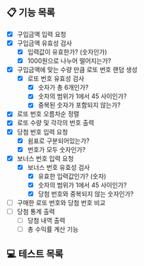 ## 📋 기능 목록
- [X] 구입금액 입력 요청
- [X] 구입금액 유효성 검사 
    - [X] 입력값이 유효한가? (숫자인가)
    - [X] 1000원으로 나누어 떨어지는가?
- [X] 구입금액에 맞는 수량 만큼 로또 번호 랜덤 생성
    - [X] 로또 번호 유효성 검사
      - [X] 숫자가 총 6개인가?
      - [X] 숫자의 범위가 1에서 45 사이인가?
      - [X] 중복된 숫자가 포함되지 않는가?
- [X] 로또 번호 오름차순 정렬
- [X] 로또 수량 및 각각의 번호 출력
- [X] 당첨 번호 입력 요청
    - [X] 쉼표로 구분되어있는가?
    - [X] 번호가 모두 숫자인가?
- [X] 보너스 번호 입력 요청
    - [X] 보너스 번호 유효성 검사
        - [X] 유효한 입력값인가? (숫자)
        - [X] 숫자의 범위가 1에서 45 사이인가?
        - [X] 당첨 번호와 중복되지 않는 숫자인가?
- [ ] 구매한 로또 번호와 당첨 번호 비교
- [ ] 당첨 통계 출력
    - [ ] 당첨 내역 출력
    - [ ] 총 수익률 계산 기능

## 💻 테스트 목록
